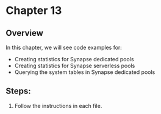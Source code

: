 # Chapter 13

## Overview
In this chapter, we will see code examples for: 

* Creating statistics for Synapse dedicated pools
* Creating statistics for Synapse serverless pools
* Querying the system tables in Synapse dedicated pools


## Steps:
1. Follow the instructions in each file.

